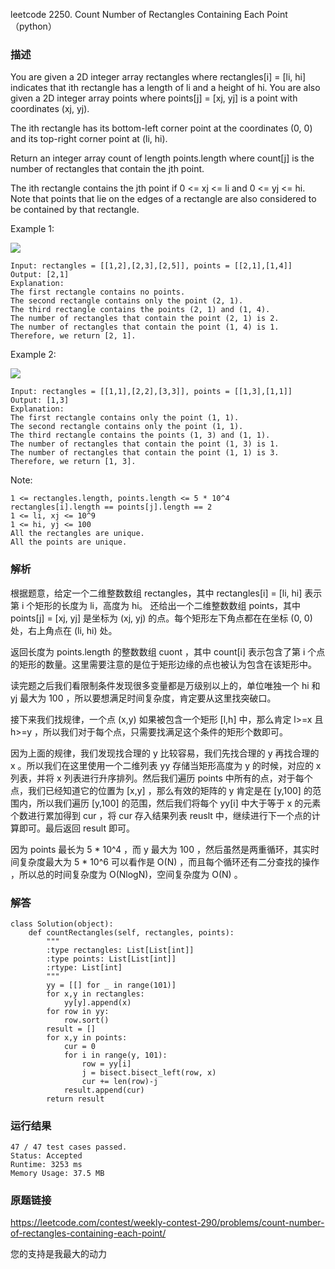 leetcode 2250. Count Number of Rectangles Containing Each Point （python）




### 描述


You are given a 2D integer array rectangles where rectangles[i] = [li, hi] indicates that ith rectangle has a length of li and a height of hi. You are also given a 2D integer array points where points[j] = [xj, yj] is a point with coordinates (xj, yj).

The ith rectangle has its bottom-left corner point at the coordinates (0, 0) and its top-right corner point at (li, hi).

Return an integer array count of length points.length where count[j] is the number of rectangles that contain the jth point.

The ith rectangle contains the jth point if 0 <= xj <= li and 0 <= yj <= hi. Note that points that lie on the edges of a rectangle are also considered to be contained by that rectangle.


Example 1:

![](https://assets.leetcode.com/uploads/2022/03/02/example1.png)

	Input: rectangles = [[1,2],[2,3],[2,5]], points = [[2,1],[1,4]]
	Output: [2,1]
	Explanation: 
	The first rectangle contains no points.
	The second rectangle contains only the point (2, 1).
	The third rectangle contains the points (2, 1) and (1, 4).
	The number of rectangles that contain the point (2, 1) is 2.
	The number of rectangles that contain the point (1, 4) is 1.
	Therefore, we return [2, 1].

	
Example 2:

![](https://assets.leetcode.com/uploads/2022/03/02/example2.png)

	Input: rectangles = [[1,1],[2,2],[3,3]], points = [[1,3],[1,1]]
	Output: [1,3]
	Explanation:
	The first rectangle contains only the point (1, 1).
	The second rectangle contains only the point (1, 1).
	The third rectangle contains the points (1, 3) and (1, 1).
	The number of rectangles that contain the point (1, 3) is 1.
	The number of rectangles that contain the point (1, 1) is 3.
	Therefore, we return [1, 3].






Note:

	1 <= rectangles.length, points.length <= 5 * 10^4
	rectangles[i].length == points[j].length == 2
	1 <= li, xj <= 10^9
	1 <= hi, yj <= 100
	All the rectangles are unique.
	All the points are unique.


### 解析

根据题意，给定一个二维整数数组 rectangles，其中 rectangles[i] = [li, hi] 表示第 i 个矩形的长度为 li，高度为 hi。 还给出一个二维整数数组 points，其中 points[j] = [xj, yj] 是坐标为 (xj, yj) 的点。每个矩形左下角点都在在坐标 (0, 0) 处，右上角点在 (li, hi) 处。

返回长度为 points.length 的整数数组 cuont ，其中 count[i] 表示包含了第 i 个点的矩形的数量。这里需要注意的是位于矩形边缘的点也被认为包含在该矩形中。

读完题之后我们看限制条件发现很多变量都是万级别以上的，单位唯独一个 hi 和 yj 最大为 100 ，所以要想满足时间复杂度，肯定要从这里找突破口。

接下来我们找规律，一个点 (x,y) 如果被包含一个矩形 [l,h] 中，那么肯定 l>=x 且 h>=y ，所以我们对于每个点，只需要找满足这个条件的矩形个数即可。

因为上面的规律，我们发现找合理的 y 比较容易，我们先找合理的 y 再找合理的 x 。所以我们在这里使用一个二维列表 yy 存储当矩形高度为 y 的时候，对应的 x 列表，并将 x 列表进行升序排列。然后我们遍历 points 中所有的点，对于每个点，我们已经知道它的位置为 [x,y] ，那么有效的矩阵的 y 肯定是在 [y,100] 的范围内，所以我们遍历  [y,100] 的范围，然后我们将每个 yy[i] 中大于等于 x 的元素个数进行累加得到 cur ，将 cur 存入结果列表 reuslt 中，继续进行下一个点的计算即可。最后返回 result 即可。

因为 points 最长为 5 * 10^4 ，而 y 最大为 100 ，然后虽然是两重循环，其实时间复杂度最大为 5 * 10^6 可以看作是 O(N) ，而且每个循环还有二分查找的操作 ，所以总的时间复杂度为 O(NlogN)，空间复杂度为 O(N) 。

### 解答
				

	class Solution(object):
	    def countRectangles(self, rectangles, points):
	        """
	        :type rectangles: List[List[int]]
	        :type points: List[List[int]]
	        :rtype: List[int]
	        """
	        yy = [[] for _ in range(101)]
	        for x,y in rectangles:
	            yy[y].append(x)
	        for row in yy:
	            row.sort()
	        result = []
	        for x,y in points:
	            cur = 0
	            for i in range(y, 101):
	                row = yy[i]
	                j = bisect.bisect_left(row, x)
	                cur += len(row)-j
	            result.append(cur)
	        return result
            	      
			
### 运行结果



	47 / 47 test cases passed.
	Status: Accepted
	Runtime: 3253 ms
	Memory Usage: 37.5 MB

### 原题链接

https://leetcode.com/contest/weekly-contest-290/problems/count-number-of-rectangles-containing-each-point/

您的支持是我最大的动力
